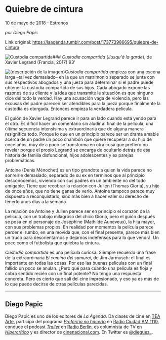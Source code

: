 # Quiebre de cintura



10 de mayo de 2018 - Estrenos

_por Diego Papic_

Link original: https://laagenda.tumblr.com/post/173773986695/quiebre-de-cintura

![Custodia compartida](https://64.media.tumblr.com/f0c9d94d746934a60c53c73b9260164a/tumblr_inline_p8j39q3BJh1t6q87u_500.jpg)### *Custodia compartida* (*Jusqu'à la garde*), de Xavier Legrand (Francia, 2017) 93’

![{descripción de la imagen}](https://64.media.tumblr.com/f0c9d94d746934a60c53c73b9260164a/tumblr_inline_p8j39q3BJh1t6q87u_400.jpg)C*ustodia compartida* empieza con una escena larga –tal vez demasiado– en la que un matrimonio separado se junta con sus respectivos abogados y una jueza para determinar si el padre puede obtener la custodia compartida de sus hijos. Cada abogado expone las razones de su cliente y la idea que transmite la situación es que ninguno dice del todo la verdad. Hay una acusación vaga de violencia, pero las excusas del padre parecen ser atendibles para la jueza porque finalmente la custodia es otorgada. Entonces empieza la verdadera película.

El guión de Xavier Legrand parece ir para un lado cuando está yendo para el otro. Es difícil hacer un comentario sin aludir al final de la película, una última secuencia intensísima y extraordinaria que de alguna manera resignifica todo. Porque lo que en un principio parece ser un drama amable acerca de un padre un poco chambón que quiere recuperar a su hijo de once años, muy de a poco se transforma en otra cosa que prefiero no revelar porque el propio Legrand se encarga de ocultarlo detrás de esa historia de familia disfuncional, hijos adolescentes y ex parejas problemáticas.

Antoine (Denis Ménochet) es un tipo grandote a quien la vida parece no sonreirle demasiado, separado de su ex en términos que al principio desconocemos, viviendo con sus padres en un ambiente no del todo amigable. Tiene que recobrar la relación con Julien (Thomas Gioria), su hijo de once años, que no tiene ganas de verlo. Antoine tampoco parece muy dispuesto a reconquistarlo, sino más bien a hacer valer su derecho de tenerlo unos días a la semana.

La relación de Antoine y Julien parece ser en principio el corazón de la película, con un trabajo milagroso del chico Gioria, pero el guión después se posa en el personaje de Joséphine (Mathilde Auneveux), la hija mayor, con sus problemas propios. En realidad por momentos la película parece perder el rumbo, en una movida que, con el final presente, parece más bien un truco para desorientarnos y dejarnos indefensos para lo que vendrá. Un poco como el futbolista que quiebra la cintura.

*Custodia compartida* es una película curiosa. Siempre recuerdo una frase de la extraordinaria *El camino del samurai*, de Jim Jarmusch: el final es importante en todas las cosas. Por eso las buenas películas con un final fallido un poco se anulan. ¿Pero qué pasa cuando una película es floja y cobra sentido recién con un final potente? No tengo una respuesta concreta. Pero es cierto que salí del cine impresionado, y eso ya es más de lo que puede decirse de otras películas parecidas.

  




---

 Diego Papic
------------

 Diego Papic es uno de los editores de *La Agenda*. Da clases de cine en [TEA Arte](http://tea-arte.com.ar/), participa del programa *[Preferiría no hacerlo](http://preferiria-no-hacerlo.tumblr.com/)* en [Radio Ciudad AM 1110](http://www.buenosaires.gob.ar/radiociudad), conduce el podcast *[Trailer](http://www.radioberlin.com.ar/programas/trailer)* en [Radio Berlín](http://www.radioberlin.com.ar/), es columnista de TV en *[Hipercrítico](http://hipercritico.com/)* y es director de [cinenacional.com](http://www.cinenacional.com/). En Twitter es [@dieguez\_](https://twitter.com/dieguez_). 


